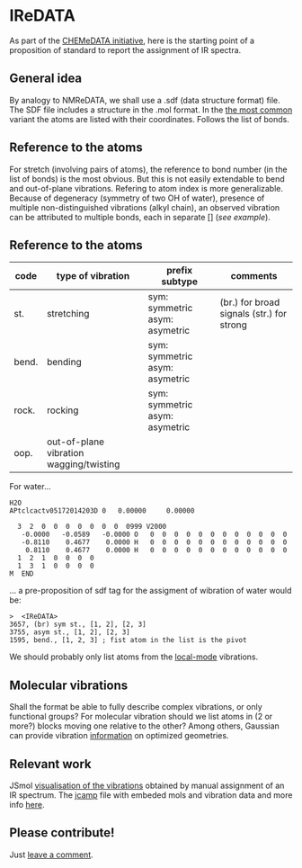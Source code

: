 # IReDATA
As part of the [CHEMeDATA initiative](https://github.com/CHEMeDATA), here is the starting point of a proposition of standard to report the assignment of IR spectra.
## General idea
By analogy to NMReDATA, we shall use a .sdf (data structure format) file. The SDF file includes a structure in the .mol format. In the [the most common](https://chem.libretexts.org/Courses/University_of_Arkansas_Little_Rock/ChemInformatics_(2017)%3A_Chem_4399%2F%2F5399/2.2%3A_Chemical_Representations_on_Computer%3A_Part_II/2.2.2%3A_Anatomy_of_a_MOL_file) variant the atoms are listed with their coordinates. Follows the list of bonds.
## Reference to the atoms
For stretch (involving pairs of atoms), the reference to bond number (in the list of bonds) is the most obvious. But this is not easily extendable to bend and out-of-plane vibrations. Refering to atom index is more generalizable. Because of degeneracy (symmetry of two OH of water), presence of multiple non-distinguished vibrations (alkyl chain), an observed vibration can be attributed to multiple bonds, each in separate [] (*see example*). 
## Reference to the atoms

|code|type of vibration|prefix subtype|comments|
|----|-----------------|-------|-------|
|st.|stretching|sym: symmetric asym: asymetric|(br.) for broad signals (str.) for strong|
|bend.|bending|sym: symmetric asym: asymetric||
|rock.|rocking|sym: symmetric asym: asymetric||
|oop.|out-of-plane vibration wagging/twisting|||

For water...
```
H2O
APtclcactv05172014203D 0   0.00000     0.00000
 
  3  2  0  0  0  0  0  0  0  0999 V2000
   -0.0000   -0.0589   -0.0000 O   0  0  0  0  0  0  0  0  0  0  0  0
   -0.8110    0.4677    0.0000 H   0  0  0  0  0  0  0  0  0  0  0  0
    0.8110    0.4677    0.0000 H   0  0  0  0  0  0  0  0  0  0  0  0
  1  2  1  0  0  0  0
  1  3  1  0  0  0  0
M  END
```
... a pre-proposition of sdf tag for the assigment of wibration of water would be:
```
>  <IReDATA>
3657, (br) sym st., [1, 2], [2, 3]
3755, asym st., [1, 2], [2, 3]
1595, bend., [1, 2, 3] ; fist atom in the list is the pivot

```
We should probably only list atoms from the [local-mode](http://www.fclab2.net/definitions.html) vibrations.
## Molecular vibrations
Shall the format be able to fully describe complex vibrations, or only functional groups?
For molecular vibration should we list atoms in (2 or more?) blocks moving one relative to the other?
Among others, Gaussian can provide vibration [information](http://gaussian.com/freq/) on optimized geometries.

## Relevant work
JSmol [visualisation of the vibrations](https://chemapps.stolaf.edu/jmol/jsmol/jsv_mol.htm) obtained by manual assignment of an IR spectrum. The [jcamp](data/acetophenone.jdx) file with embeded mols and vibration data and more info [here](https://chemapps.stolaf.edu/jmol/docs/misc/Jmol-JSpecView-specs.pdf).


## Please contribute!
Just [leave a comment](https://github.com/CHEMeDATA/IReDATA/issues/new/choose).



